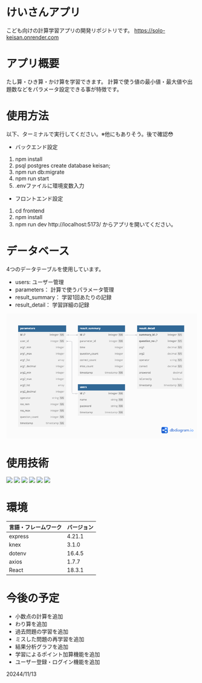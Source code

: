 # けいさんアプリ
こども向けの計算学習アプリの開発リポジトリです。
https://solo-keisan.onrender.com

# アプリ概要
たし算・ひき算・かけ算を学習できます。
計算で使う値の最小値・最大値や出題数などをパラメータ設定できる事が特徴です。

# 使用方法
以下、ターミナルで実行してください。※他にもありそう。後で確認😳
- バックエンド設定
1. npm install
2. psql postgres
    create database keisan;
3. npm run db:migrate
4. npm run start
5. .envファイルに環境変数入力
- フロントエンド設定
1. cd frontend
2. npm install
3. npm run dev
 http://localhost:5173/ からアプリを開いてください。

# データベース
4つのデータテーブルを使用しています。
- users: ユーザー管理
- parameters： 計算で使うパラメータ管理
- result_summary： 学習1回あたりの記録
- result_detail： 学習詳細の記録

![image](./image/ER.png)

# 使用技術
<img src="https://img.shields.io/badge/-React-61DAFB.svg?logo=&style=for-the-badge">
<img src="https://img.shields.io/badge/-Javascript-F7DF1E.svg?logo=&style=for-the-badge">
<img src="https://img.shields.io/badge/-Vite-003791.svg?logo=&style=for-the-badge"> 
<img src="https://img.shields.io/badge/-Postgresql-336791.svg?logo=&style=for-the-badge">
<img src="https://img.shields.io/badge/-Knex-272822.svg?logo=&style=for-the-badge"> 
<img src="https://img.shields.io/badge/-Express-003791.svg?logo=&style=for-the-badge"> 

# 環境
| 言語・フレームワーク       | バージョン   |
|------------------|---------|
| express          | 4.21.1  |
| knex             | 3.1.0   |
| dotenv           | 16.4.5  |
| axios            | 1.7.7   |
| React               | 18.3.1 |

# 今後の予定
- 小数点の計算を追加
- わり算を追加
- 過去問題の学習を追加
- ミスした問題の再学習を追加
- 結果分析グラフを追加
- 学習によるポイント加算機能を追加
- ユーザー登録・ログイン機能を追加

20244/11/13